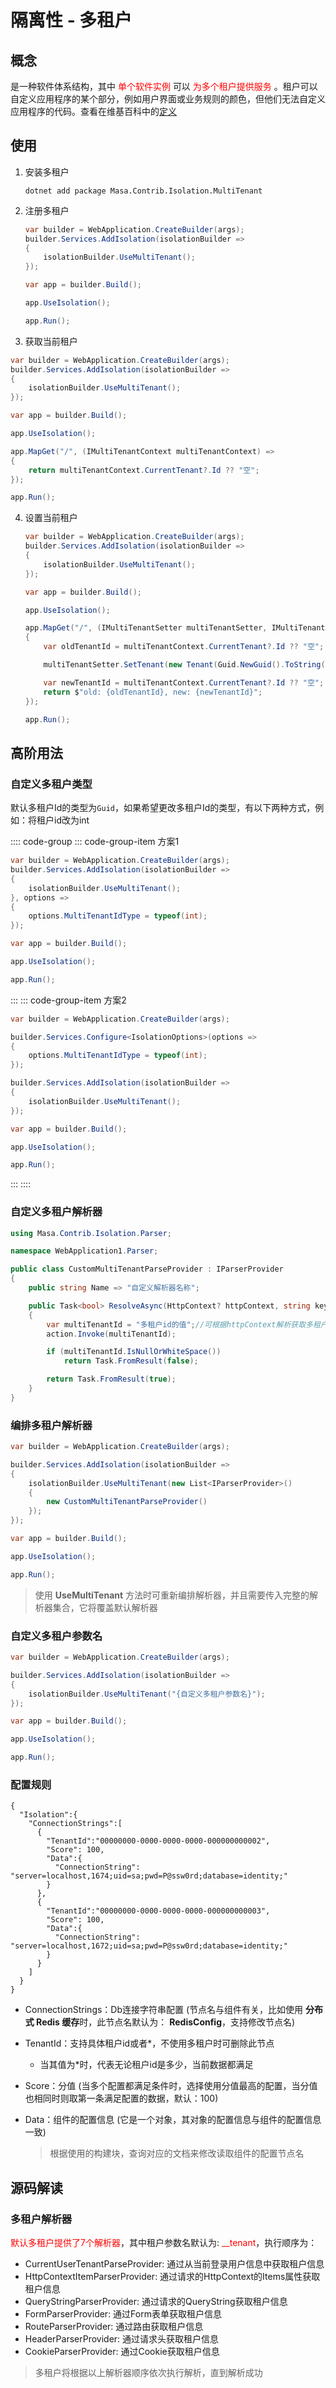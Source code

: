 ﻿# 隔离性 - 多租户

## 概念

是一种软件体系结构，其中<font Color=Red> 单个软件实例 </font>可以 <font Color=Red>为多个租户提供服务 </font>。租户可以自定义应用程序的某个部分，例如用户界面或业务规则的颜色，但他们无法自定义应用程序的代码。查看在维基百科中的[定义](https://zh.wikipedia.org/wiki/Multitenancy)

## 使用

1. 安装多租户

   ```shell 终端
   dotnet add package Masa.Contrib.Isolation.MultiTenant
   ```

2. 注册多租户

   ```csharp Program.cs l:2-5,9
   var builder = WebApplication.CreateBuilder(args);
   builder.Services.AddIsolation(isolationBuilder =>
   {
       isolationBuilder.UseMultiTenant();
   });
   
   var app = builder.Build();
   
   app.UseIsolation();
   
   app.Run();
   ```

3.  获取当前租户

   ```csharp Program.cs l:11-14
   var builder = WebApplication.CreateBuilder(args);
   builder.Services.AddIsolation(isolationBuilder =>
   {
       isolationBuilder.UseMultiTenant();
   });
   
   var app = builder.Build();
   
   app.UseIsolation();
   
   app.MapGet("/", (IMultiTenantContext multiTenantContext) =>
   {
       return multiTenantContext.CurrentTenant?.Id ?? "空";
   });
   
   app.Run();
   ```

4. 设置当前租户

   ```csharp Program.cs l:11-19
   var builder = WebApplication.CreateBuilder(args);
   builder.Services.AddIsolation(isolationBuilder =>
   {
       isolationBuilder.UseMultiTenant();
   });
   
   var app = builder.Build();
   
   app.UseIsolation();
   
   app.MapGet("/", (IMultiTenantSetter multiTenantSetter, IMultiTenantContext multiTenantContext) =>
   {
       var oldTenantId = multiTenantContext.CurrentTenant?.Id ?? "空";
   
       multiTenantSetter.SetTenant(new Tenant(Guid.NewGuid().ToString()));//设置当前租户id, 仅对当前请求生效
   
       var newTenantId = multiTenantContext.CurrentTenant?.Id ?? "空";
       return $"old: {oldTenantId}, new: {newTenantId}";
   });
   
   app.Run();
   ```

## 高阶用法

### 自定义多租户类型

默认多租户Id的类型为`Guid`，如果希望更改多租户Id的类型，有以下两种方式，例如：将租户id改为int

:::: code-group
::: code-group-item 方案1
```csharp
var builder = WebApplication.CreateBuilder(args);
builder.Services.AddIsolation(isolationBuilder =>
{
    isolationBuilder.UseMultiTenant();
}, options =>
{
    options.MultiTenantIdType = typeof(int);
});

var app = builder.Build();

app.UseIsolation();

app.Run();
```
:::
::: code-group-item 方案2
```csharp
var builder = WebApplication.CreateBuilder(args);

builder.Services.Configure<IsolationOptions>(options =>
{
    options.MultiTenantIdType = typeof(int);
});

builder.Services.AddIsolation(isolationBuilder =>
{
    isolationBuilder.UseMultiTenant();
});

var app = builder.Build();

app.UseIsolation();

app.Run();
```
:::
::::

<app-alert type="warning" content="修改多租户Id类型后，在定义实体时，需要将继承的 IMultiTenant 改为 IMultiTenant<TMultiTenantIdType>，更多信息可查看[文档](/framework/building-blocks/data/orm-efcore)"></app-alert>

### 自定义多租户解析器

```csharp
using Masa.Contrib.Isolation.Parser;

namespace WebApplication1.Parser;

public class CustomMultiTenantParseProvider : IParserProvider
{
    public string Name => "自定义解析器名称";

    public Task<bool> ResolveAsync(HttpContext? httpContext, string key, Action<string> action)
    {
        var multiTenantId = "多租户id的值";//可根据httpContext解析获取多租户id的值
        action.Invoke(multiTenantId);

        if (multiTenantId.IsNullOrWhiteSpace())
            return Task.FromResult(false);

        return Task.FromResult(true);
    }
}
```

### 编排多租户解析器

```csharp Program.cs l:5-8
var builder = WebApplication.CreateBuilder(args);

builder.Services.AddIsolation(isolationBuilder =>
{
    isolationBuilder.UseMultiTenant(new List<IParserProvider>()
    {
        new CustomMultiTenantParseProvider()
    });
});

var app = builder.Build();

app.UseIsolation();

app.Run();
```

> 使用 **UseMultiTenant** 方法时可重新编排解析器，并且需要传入完整的解析器集合，它将覆盖默认解析器

### 自定义多租户参数名

```csharp Program.cs l:5
var builder = WebApplication.CreateBuilder(args);

builder.Services.AddIsolation(isolationBuilder =>
{
    isolationBuilder.UseMultiTenant("{自定义多租户参数名}");
});

var app = builder.Build();

app.UseIsolation();

app.Run();
```

### 配置规则

```
{
  "Isolation":{
    "ConnectionStrings":[
      {
        "TenantId":"00000000-0000-0000-0000-000000000002",
        "Score": 100,
        "Data":{
          "ConnectionString": "server=localhost,1674;uid=sa;pwd=P@ssw0rd;database=identity;"
        }
      },
      {
        "TenantId":"00000000-0000-0000-0000-000000000003",
        "Score": 100,
        "Data":{
          "ConnectionString": "server=localhost,1672;uid=sa;pwd=P@ssw0rd;database=identity;"
        }
      }
    ]
  }
}
```

* ConnectionStrings：Db连接字符串配置 (节点名与组件有关，比如使用 **分布式 Redis 缓存**时，此节点名默认为： **RedisConfig**，支持修改节点名)

* TenantId：支持具体租户id或者*，不使用多租户时可删除此节点

  * 当其值为*时，代表无论租户id是多少，当前数据都满足

* Score：分值 (当多个配置都满足条件时，选择使用分值最高的配置，当分值也相同时则取第一条满足配置的数据，默认：100)

* Data：组件的配置信息 (它是一个对象，其对象的配置信息与组件的配置信息一致)

  > 根据使用的构建块，查询对应的文档来修改读取组件的配置节点名

## 源码解读

### 多租户解析器

<font Color=Red>默认多租户提供了7个解析器</font>，其中租户参数名默认为: <font Color=Red>__tenant</font>，执行顺序为：

* CurrentUserTenantParseProvider: 通过从当前登录用户信息中获取租户信息
* HttpContextItemParserProvider: 通过请求的HttpContext的Items属性获取租户信息
* QueryStringParserProvider: 通过请求的QueryString获取租户信息
* FormParserProvider: 通过Form表单获取租户信息
* RouteParserProvider: 通过路由获取租户信息
* HeaderParserProvider: 通过请求头获取租户信息
* CookieParserProvider: 通过Cookie获取租户信息

> 多租户将根据以上解析器顺序依次执行解析，直到解析成功
